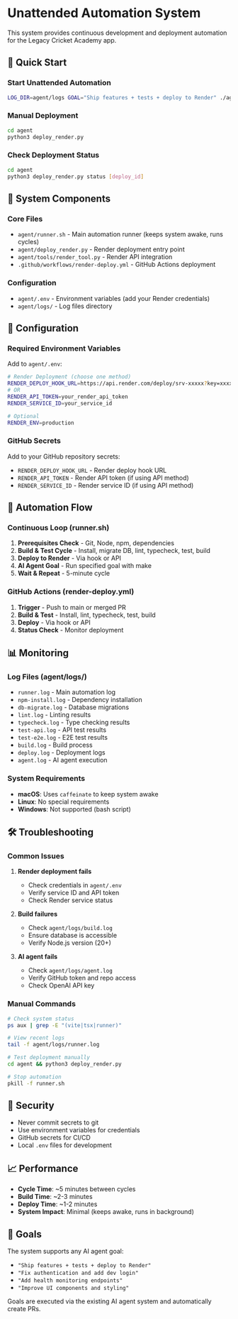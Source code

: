# Unattended Automation System

This system provides continuous development and deployment automation for the Legacy Cricket Academy app.

## 🚀 Quick Start

### Start Unattended Automation
```bash
LOG_DIR=agent/logs GOAL="Ship features + tests + deploy to Render" ./agent/runner.sh
```

### Manual Deployment
```bash
cd agent
python3 deploy_render.py
```

### Check Deployment Status
```bash
cd agent
python3 deploy_render.py status [deploy_id]
```

## 📁 System Components

### Core Files
- `agent/runner.sh` - Main automation runner (keeps system awake, runs cycles)
- `agent/deploy_render.py` - Render deployment entry point
- `agent/tools/render_tool.py` - Render API integration
- `.github/workflows/render-deploy.yml` - GitHub Actions deployment

### Configuration
- `agent/.env` - Environment variables (add your Render credentials)
- `agent/logs/` - Log files directory

## 🔧 Configuration

### Required Environment Variables

Add to `agent/.env`:
```bash
# Render Deployment (choose one method)
RENDER_DEPLOY_HOOK_URL=https://api.render.com/deploy/srv-xxxxx?key=xxxxx
# OR
RENDER_API_TOKEN=your_render_api_token
RENDER_SERVICE_ID=your_service_id

# Optional
RENDER_ENV=production
```

### GitHub Secrets

Add to your GitHub repository secrets:
- `RENDER_DEPLOY_HOOK_URL` - Render deploy hook URL
- `RENDER_API_TOKEN` - Render API token (if using API method)
- `RENDER_SERVICE_ID` - Render service ID (if using API method)

## 🔄 Automation Flow

### Continuous Loop (runner.sh)
1. **Prerequisites Check** - Git, Node, npm, dependencies
2. **Build & Test Cycle** - Install, migrate DB, lint, typecheck, test, build
3. **Deploy to Render** - Via hook or API
4. **AI Agent Goal** - Run specified goal with make
5. **Wait & Repeat** - 5-minute cycle

### GitHub Actions (render-deploy.yml)
1. **Trigger** - Push to main or merged PR
2. **Build & Test** - Install, lint, typecheck, test, build
3. **Deploy** - Via hook or API
4. **Status Check** - Monitor deployment

## 📊 Monitoring

### Log Files (agent/logs/)
- `runner.log` - Main automation log
- `npm-install.log` - Dependency installation
- `db-migrate.log` - Database migrations
- `lint.log` - Linting results
- `typecheck.log` - Type checking results
- `test-api.log` - API test results
- `test-e2e.log` - E2E test results
- `build.log` - Build process
- `deploy.log` - Deployment logs
- `agent.log` - AI agent execution

### System Requirements
- **macOS**: Uses `caffeinate` to keep system awake
- **Linux**: No special requirements
- **Windows**: Not supported (bash script)

## 🛠️ Troubleshooting

### Common Issues

1. **Render deployment fails**
   - Check credentials in `agent/.env`
   - Verify service ID and API token
   - Check Render service status

2. **Build failures**
   - Check `agent/logs/build.log`
   - Ensure database is accessible
   - Verify Node.js version (20+)

3. **AI agent fails**
   - Check `agent/logs/agent.log`
   - Verify GitHub token and repo access
   - Check OpenAI API key

### Manual Commands

```bash
# Check system status
ps aux | grep -E "(vite|tsx|runner)"

# View recent logs
tail -f agent/logs/runner.log

# Test deployment manually
cd agent && python3 deploy_render.py

# Stop automation
pkill -f runner.sh
```

## 🔐 Security

- Never commit secrets to git
- Use environment variables for credentials
- GitHub secrets for CI/CD
- Local `.env` files for development

## 📈 Performance

- **Cycle Time**: ~5 minutes between cycles
- **Build Time**: ~2-3 minutes
- **Deploy Time**: ~1-2 minutes
- **System Impact**: Minimal (keeps awake, runs in background)

## 🎯 Goals

The system supports any AI agent goal:
- `"Ship features + tests + deploy to Render"`
- `"Fix authentication and add dev login"`
- `"Add health monitoring endpoints"`
- `"Improve UI components and styling"`

Goals are executed via the existing AI agent system and automatically create PRs.
